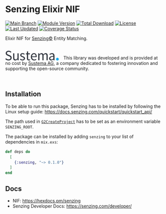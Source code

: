 # Senzing Elixir NIF

[![Main Branch](https://github.com/sustema-ag/senzing-elixir/actions/workflows/branch_main.yml/badge.svg?branch=main)](https://github.com/sustema-ag/senzing-elixir/actions/workflows/branch_main.yml)
[![Module Version](https://img.shields.io/hexpm/v/senzing.svg)](https://hex.pm/packages/senzing)
[![Total Download](https://img.shields.io/hexpm/dt/senzing.svg)](https://hex.pm/packages/senzing)
[![License](https://img.shields.io/hexpm/l/senzing.svg)](https://github.com/sustema-ag/senzing-elixir/blob/main/LICENSE)
[![Last Updated](https://img.shields.io/github/last-commit/sustema-ag/senzing-elixir.svg)](https://github.com/sustema-ag/senzing-elixir/commits/master)
[![Coverage Status](https://coveralls.io/repos/github/sustema-ag/senzing-elixir/badge.svg?branch=main)](https://coveralls.io/github/sustema-ag/senzing-elixir?branch=main)

<!-- MDOC -->

Elixir NIF for [Senzing©](https://senzing.com/) Entity Matching.

<br clear="left"/>

<picture style="margin-right: 15px; float: left;">
  <source
    media="(prefers-color-scheme: dark)"
    srcset="assets/logo-full-dark.svg"
    width="170px"
    align="left"
  />
  <source
    media="(prefers-color-scheme: light)"
    srcset="assets/logo-full-light.svg"
    width="170px"
    align="left"
  />
  <img
    src="assets/logo-full-light.svg"
    alt="Sustema Logo"
    width="170px"
    align="left"
  />
</picture>

This library was developed and is provided at no cost by
[Sustema AG](https://sustema.io), a company dedicated to fostering innovation
and supporting the open-source community.

<br clear="left"/>

## Installation

To be able to run this package, Senzing has to be installed by following the
Linux setup guide: <https://docs.senzing.com/quickstart/quickstart_api/>

The path used in
[`G2CreateProject`](https://docs.senzing.com/quickstart/quickstart_api/#create-a-senzing-project)
has to be set as an environment variable `SENZING_ROOT`.

The package can be installed by adding `senzing` to your list of dependencies
in `mix.exs`:

```elixir
def deps do
  [
    {:senzing, "~> 0.1.0"}
  ]
end
```

## Docs

* NIF: <https://hexdocs.pm/senzing>
* Senzing Developer Docs: <https://senzing.com/developer/>
